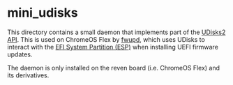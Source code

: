 # mini_udisks

This directory contains a small daemon that implements part of the
[UDisks2 API][udisks]. This is used on ChromeOS Flex by [fwupd], which
uses UDisks to interact with the [EFI System Partition (ESP)][esp] when
installing UEFI firmware updates.

The daemon is only installed on the reven board (i.e. ChromeOS Flex) and
its derivatives.

[esp]: https://en.wikipedia.org/wiki/EFI_system_partition
[fwupd]: https://github.com/fwupd/fwupd
[udisks]: http://storaged.org/doc/udisks2-api/latest/index.html
